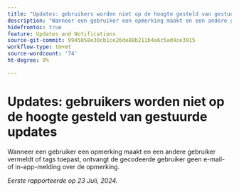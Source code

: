 ```yaml
---
title: "Updates: gebruikers worden niet op de hoogte gesteld van gestuurde updates"
description: "Wanneer een gebruiker een opmerking maakt en een andere gebruiker vermeldt of tags toepast, ontvangt de gecodeerde gebruiker geen e-mail of bericht in de app over de opmerking."
hidefromtoc: true
feature: Updates and Notifications
source-git-commit: 9945058e30cb1ce26de88b211b4a6c5ad4ce3915
workflow-type: tm+mt
source-wordcount: '74'
ht-degree: 0%

---
```



# Updates: gebruikers worden niet op de hoogte gesteld van gestuurde updates

Wanneer een gebruiker een opmerking maakt en een andere gebruiker vermeldt of tags toepast, ontvangt de gecodeerde gebruiker geen e-mail- of in-app-melding over de opmerking.

_Eerste rapporteerde op 23 Juli, 2024._
